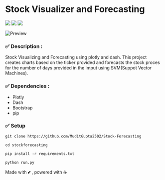 # Stock Visualizer and Forecasting

![](https://img.shields.io/badge/python-3-brightgreen.svg) ![](https://img.shields.io/badge/plotly-4.14-red.svg) ![](https://img.shields.io/badge/dash-1.2-blue.svg)

![Preview](https://github.com/YogeshUpdhyay/stockforecasting/blob/main/images/dashboard.png)

### ✅ Description :

Stock Visualizing and Forecasting using plotly and dash. This project creates charts based on the ticker provided and forecasts the stock proces for the number of days provided in the imput using SVM(Suppot Vector Machines).

### ✅ Dependencies :

- Plotly
- Dash
- Bootstrap
- pip

### ✅ Setup

```
git clone https://github.com/MuditGupta2502/Stock-Forecasting

cd stockforecasting

pip install -r requirements.txt

python run.py
```

Made with 💕 , powered with ☕
